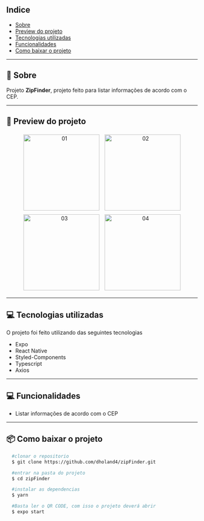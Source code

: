 ## Indice

- [Sobre](#-sobre)
- [Preview do projeto](#-preview-do-projeto)
- [Tecnologias utilizadas](#-tecnologias-utilizadas)
- [Funcionalidades](#-Funcionalidades)
- [Como baixar o projeto](#-como-baixar-o-projeto)

---

## 🤔 Sobre

Projeto **ZipFinder**, projeto feito para listar informações de acordo com o CEP.

---

## 📱 Preview do projeto

<div align="center">
  <img style="margin: 5px" alt="01" src="https://imgur.com/cB74Dyz.png" width="200">
  <img style="margin: 5px" alt="02" src="https://imgur.com/TVaJrw4.png" width="200">
  <img style="margin: 5px" alt="03" src="https://imgur.com/N23pviV.png" width="200">
    <img style="margin: 5px" alt="04" src="https://imgur.com/k0txz8G.png" width="200">
</div>

---

## 💻 Tecnologias utilizadas

O projeto foi feito utilizando das seguintes tecnologias

- Expo
- React Native
- Styled-Components
- Typescript
- Axios

---

## 💻 Funcionalidades

- Listar informações de acordo com o CEP

---

## 📦 Como baixar o projeto

```bash
  #clonar o repositorio
  $ git clone https://github.com/dholand4/zipFinder.git

  #entrar na pasta do projeto
  $ cd zipFinder

  #instalar as dependencias
  $ yarn

  #Basta ler o QR CODE, com isso o projeto deverá abrir
  $ expo start


```
